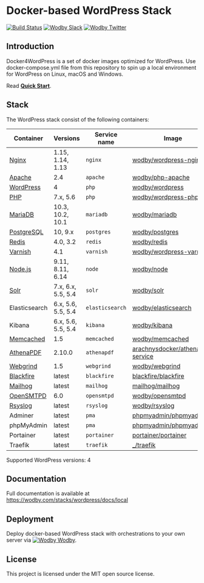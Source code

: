 # Docker-based WordPress Stack

[![Build Status](https://travis-ci.org/wodby/docker4wordpress.svg?branch=master)](https://travis-ci.org/wodby/docker4wordpress)
[![Wodby Slack](http://slack.wodby.com/badge.svg)](http://slack.wodby.com)
[![Wodby Twitter](https://img.shields.io/twitter/follow/wodbyhq.svg?style=social&label=Follow)](https://twitter.com/wodbyhq)

## Introduction

Docker4WordPress is a set of docker images optimized for WordPress. Use docker-compose.yml file from this repository to spin up a local environment for WordPress on Linux, macOS and Windows. 

Read [**Quick Start**](https://wodby.com/stacks/wordpress/docs/local/quick-start/).

## Stack

The WordPress stack consist of the following containers:

| Container     | Versions           | Service name    | Image                              | Default |
| ------------- | ------------------ | ------------    | ---------------------------------- | ------- |
| [Nginx]       | 1.15, 1.14, 1.13   | `nginx`         | [wodby/wordpress-nginx]            | ✓       |
| [Apache]      | 2.4                | `apache`        | [wodby/php-apache]                 |         |
| [WordPress]   | 4                  | `php`           | [wodby/wordpress]                  | ✓       |
| [PHP]         | 7.x, 5.6           | `php`           | [wodby/wordpress-php]              |         |
| [MariaDB]     | 10.3, 10.2, 10.1   | `mariadb`       | [wodby/mariadb]                    | ✓       |
| [PostgreSQL]  | 10, 9.x            | `postgres`      | [wodby/postgres]                   |         |
| [Redis]       | 4.0, 3.2           | `redis`         | [wodby/redis]                      |         |
| [Varnish]     | 4.1                | `varnish`       | [wodby/wordpress-varnish]          |         |
| [Node.js]     | 9.11, 8.11, 6.14   | `node`          | [wodby/node]                       |         |
| [Solr]        | 7.x, 6.x, 5.5, 5.4 | `solr`          | [wodby/solr]                       |         |
| Elasticsearch | 6.x, 5.6, 5.5, 5.4 | `elasticsearch` | [wodby/elasticsearch]              |         |
| Kibana        | 6.x, 5.6, 5.5, 5.4 | `kibana`        | [wodby/kibana]                     |         |
| [Memcached]   | 1.5                | `memcached`     | [wodby/memcached]                  |         |
| [AthenaPDF]   | 2.10.0             | `athenapdf`     | [arachnysdocker/athenapdf-service] |         |
| [Webgrind]    | 1.5                | `webgrind`      | [wodby/webgrind]                   |         |
| [Blackfire]   | latest             | `blackfire`     | [blackfire/blackfire]              |         |
| [Mailhog]     | latest             | `mailhog`       | [mailhog/mailhog]                  | ✓       |
| [OpenSMTPD]   | 6.0                | `opensmtpd`     | [wodby/opensmtpd]                  |         |
| [Rsyslog]     | latest             | `rsyslog`       | [wodby/rsyslog]                    |         |
| Adminer    | latest             | `pma`           | [phpmyadmin/phpmyadmin]            |         |
| phpMyAdmin    | latest             | `pma`           | [phpmyadmin/phpmyadmin]            |         |
| Portainer     | latest             | `portainer`     | [portainer/portainer]              | ✓       |
| Traefik       | latest             | `traefik`       | [_/traefik]                        | ✓       |

Supported WordPress versions: 4

## Documentation

Full documentation is available at https://wodby.com/stacks/wordpress/docs/local

## Deployment

Deploy docker-based WordPress stack with orchestrations to your own server via [![Wodby](https://www.google.com/s2/favicons?domain=wodby.com) Wodby](https://cloud.wodby.com/stackhub/a54a0f59-f4fd-49af-ad16-8d9ff776c50e).

## License

This project is licensed under the MIT open source license.

[Apache]: https://wodby.com/stacks/wordpress/docs/containers/apache
[AthenaPDF]: https://wodby.com/stacks/wordpress/docs/containers/athenapdf
[Blackfire]: https://wodby.com/stacks/wordpress/docs/containers/blackfire
[Mailhog]: https://wodby.com/stacks/wordpress/docs/containers/mailhog
[MariaDB]: https://wodby.com/stacks/wordpress/docs/containers/mariadb
[Memcached]: https://wodby.com/stacks/wordpress/docs/containers/memcached
[Nginx]: https://wodby.com/stacks/wordpress/docs/containers/nginx
[Node.js]: https://wodby.com/stacks/wordpress/docs/containers/node
[OpenSMTPD]: https://wodby.com/stacks/wordpress/docs/containers/opensmtpd
[PHP]: https://wodby.com/stacks/wordpress/docs/containers/php
[PostgreSQL]: https://wodby.com/stacks/wordpress/docs/containers/postgres
[Redis]: https://wodby.com/stacks/wordpress/docs/containers/redis
[Rsyslog]: https://wodby.com/stacks/wordpress/docs/containers/rsyslog
[Solr]: https://wodby.com/stacks/wordpress/docs/containers/solr
[Varnish]: https://wodby.com/stacks/wordpress/docs/containers/varnish
[Webgrind]: https://wodby.com/stacks/wordpress/docs/containers/webgrind
[Wordpress]: https://wodby.com/stacks/wordpress/docs/containers/php

[_/traefik]: https://hub.docker.com/_/traefik
[arachnysdocker/athenapdf-service]: https://hub.docker.com/r/arachnysdocker/athenapdf-service
[blackfire/blackfire]: https://hub.docker.com/r/blackfire/blackfire
[mailhog/mailhog]: https://hub.docker.com/r/mailhog/mailhog
[phpmyadmin/phpmyadmin]: https://hub.docker.com/r/phpmyadmin/phpmyadmin
[portainer/portainer]: https://hub.docker.com/r/portainer/portainer
[wodby/adminer]: https://github.com/wodby/adminer
[wodby/elasticsearch]: https://github.com/wodby/elasticsearch
[wodby/kibana]: https://github.com/wodby/kibana
[wodby/mariadb]: https://github.com/wodby/mariadb
[wodby/memcached]: https://github.com/wodby/memcached
[wodby/node]: https://github.com/wodby/node
[wodby/opensmtpd]: https://github.com/wodby/opensmtpd
[wodby/php-apache]: https://github.com/wodby/php-apache
[wodby/postgres]: https://github.com/wodby/postgres
[wodby/redis]: https://github.com/wodby/redis
[wodby/rsyslog]: https://github.com/wodby/rsyslog
[wodby/solr]: https://github.com/wodby/solr
[wodby/webgrind]: https://hub.docker.com/r/wodby/webgrind
[wodby/wordpress-nginx]: https://github.com/wodby/wordpress-nginx
[wodby/wordpress-php]: https://github.com/wodby/wordpress-php
[wodby/wordpress-varnish]: https://github.com/wodby/wordpress-varnish
[wodby/wordpress]: https://github.com/wodby/wordpress
